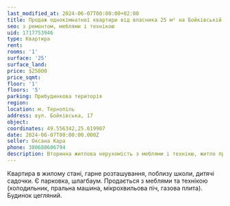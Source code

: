 ```yaml
---
last_modified_at: 2024-06-07T00:00:00+02:00
title: Продаж однокімнатної квартири від власника 25 м² на Бойківській
seo: з ремонтом, меблями і технікою
uid: 1717753946
type: Квартира
rent:
rooms: '1'
surface: '25'
surface_land:
price: $25000
price_sqmt:
floor: '1'
floors: '5'
parking: Прибудинкова територія
region:
location: м. Тернопіль
address: вул. Бойківська, 17
object:
coordinates: 49.556342,25.619907
date: 2024-06-07T00:00:00.000Z
seller: Оксана Кара
phone: 380680606794
description: Вторинна житлова нерухомість з меблями і технікю, житло придатне і готове для проживання
---
```


Квартира в жилому стані, гарне розташування, поблизу школи, дитячі садочки. Є парковка, шлагбаум. Продається з меблями та технікою (холодильник, пральна машина, мікрохвильова піч, газова плита). Будинок цегляний.
